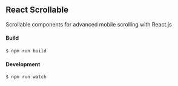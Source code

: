 ## React Scrollable

Scrollable components for advanced mobile scrolling with React.js

#### Build

    $ npm run build

#### Development

    $ npm run watch

